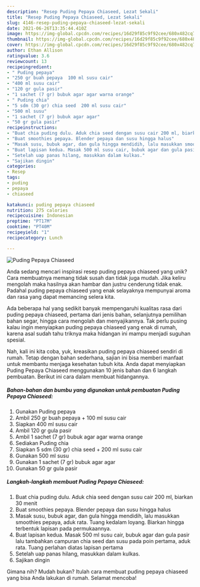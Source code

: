 ```yaml
---
description: "Resep Puding Pepaya Chiaseed, Lezat Sekali"
title: "Resep Puding Pepaya Chiaseed, Lezat Sekali"
slug: 4146-resep-puding-pepaya-chiaseed-lezat-sekali
date: 2021-06-26T13:35:44.410Z
image: https://img-global.cpcdn.com/recipes/16d29f85c9f92cee/680x482cq70/puding-pepaya-chiaseed-foto-resep-utama.jpg
thumbnail: https://img-global.cpcdn.com/recipes/16d29f85c9f92cee/680x482cq70/puding-pepaya-chiaseed-foto-resep-utama.jpg
cover: https://img-global.cpcdn.com/recipes/16d29f85c9f92cee/680x482cq70/puding-pepaya-chiaseed-foto-resep-utama.jpg
author: Ethan Allison
ratingvalue: 3.6
reviewcount: 13
recipeingredient:
- " Puding pepaya"
- "250 gr buah pepaya  100 ml susu cair"
- "400 ml susu cair"
- "120 gr gula pasir"
- "1 sachet (7 gr) bubuk agar agar warna orange"
- " Puding chia"
- "5 sdm (30 gr) chia seed  200 ml susu cair"
- "500 ml susu"
- "1 sachet (7 gr) bubuk agar agar"
- "50 gr gula pasir"
recipeinstructions:
- "Buat chia puding dulu. Aduk chia seed dengan susu cair 200 ml, biarkan 30 menit"
- "Buat smoothies pepaya. Blender pepaya dan susu hingga halus"
- "Masak susu, bubuk agar, dan gula hingga mendidih, lalu masukkan smoothies pepaya, aduk rata. Tuang kedalam loyang. Biarkan hingga terbentuk lapisan pada permukaannya."
- "Buat lapisan kedua. Masak 500 ml susu cair, bubuk agar dan gula pasir lalu tambahkan campuran chia seed dan susu pada poin pertama, aduk rata. Tuang perlahan diatas lapisan pertama"
- "Setelah uap panas hilang, masukkan dalam kulkas."
- "Sajikan dingin"
categories:
- Resep
tags:
- puding
- pepaya
- chiaseed

katakunci: puding pepaya chiaseed 
nutrition: 275 calories
recipecuisine: Indonesian
preptime: "PT17M"
cooktime: "PT40M"
recipeyield: "1"
recipecategory: Lunch

---
```



![Puding Pepaya Chiaseed](https://img-global.cpcdn.com/recipes/16d29f85c9f92cee/680x482cq70/puding-pepaya-chiaseed-foto-resep-utama.jpg)

Anda sedang mencari inspirasi resep puding pepaya chiaseed yang unik? Cara membuatnya memang tidak susah dan tidak juga mudah. Jika keliru mengolah maka hasilnya akan hambar dan justru cenderung tidak enak. Padahal puding pepaya chiaseed yang enak selayaknya mempunyai aroma dan rasa yang dapat memancing selera kita.

Ada beberapa hal yang sedikit banyak mempengaruhi kualitas rasa dari puding pepaya chiaseed, pertama dari jenis bahan, selanjutnya pemilihan bahan segar, hingga cara mengolah dan menyajikannya. Tak perlu pusing kalau ingin menyiapkan puding pepaya chiaseed yang enak di rumah, karena asal sudah tahu triknya maka hidangan ini mampu menjadi suguhan spesial.




Nah, kali ini kita coba, yuk, kreasikan puding pepaya chiaseed sendiri di rumah. Tetap dengan bahan sederhana, sajian ini bisa memberi manfaat untuk membantu menjaga kesehatan tubuh kita. Anda dapat menyiapkan Puding Pepaya Chiaseed menggunakan 10 jenis bahan dan 6 langkah pembuatan. Berikut ini cara dalam membuat hidangannya.

<!--inarticleads1-->

##### Bahan-bahan dan bumbu yang digunakan untuk pembuatan Puding Pepaya Chiaseed:

1. Gunakan  Puding pepaya
1. Ambil 250 gr buah pepaya + 100 ml susu cair
1. Siapkan 400 ml susu cair
1. Ambil 120 gr gula pasir
1. Ambil 1 sachet (7 gr) bubuk agar agar warna orange
1. Sediakan  Puding chia
1. Siapkan 5 sdm (30 gr) chia seed + 200 ml susu cair
1. Gunakan 500 ml susu
1. Gunakan 1 sachet (7 gr) bubuk agar agar
1. Gunakan 50 gr gula pasir




<!--inarticleads2-->

##### Langkah-langkah membuat Puding Pepaya Chiaseed:

1. Buat chia puding dulu. Aduk chia seed dengan susu cair 200 ml, biarkan 30 menit
1. Buat smoothies pepaya. Blender pepaya dan susu hingga halus
1. Masak susu, bubuk agar, dan gula hingga mendidih, lalu masukkan smoothies pepaya, aduk rata. Tuang kedalam loyang. Biarkan hingga terbentuk lapisan pada permukaannya.
1. Buat lapisan kedua. Masak 500 ml susu cair, bubuk agar dan gula pasir lalu tambahkan campuran chia seed dan susu pada poin pertama, aduk rata. Tuang perlahan diatas lapisan pertama
1. Setelah uap panas hilang, masukkan dalam kulkas.
1. Sajikan dingin




Gimana nih? Mudah bukan? Itulah cara membuat puding pepaya chiaseed yang bisa Anda lakukan di rumah. Selamat mencoba!
